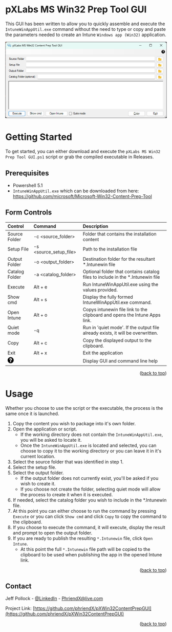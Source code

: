 <a id="readme-top"></a>

# pXLabs MS Win32 Prep Tool GUI

This GUI has been written to allow you to quickly assemble and execute the `IntuneWinAppUtil.exe` command without the need to type or copy and paste the parameters needed to create an Intune `Windows app (Win32)` application.

![Screenshot](images/Interface.png?raw=true)

# Getting Started
To get started, you can either download and execute the `pXLabs MS Win32 Prep Tool GUI.ps1` script or grab the compiled executable in Releases.

## Prerequisites
* Powershell 5.1
* `IntuneWinAppUtil.exe` which can be downloaded from here: https://github.com/microsoft/Microsoft-Win32-Content-Prep-Tool

## Form Controls
Control | Command | Description 
|:----------|:--------|:-----------
Source Folder | -c <source_folder> | Folder that contains the installation content
Setup File | -s <source_setup_file> | Path to the installation file
Output Folder | -o <output_folder> | Destination folder for the resultant *.Intunewin file
Catalog Folder | -a <catalog_folder> | Optional folder that contains catalog files to include in the *.Intunewin file
Execute | Alt + e | Run IntuneWinAppUtil.exe using the values provided.
Show cmd | Alt + s | Display the fully formed IntuneWinAppUtil.exe command.
Open Intune | Alt + o | Copys intunewin file link to the clipboard and opens the Intune Apps link.
Quiet mode | -q | Run in 'quiet mode'. If the output file already exists, it will be overwritten. 
Copy | Alt + c | Copy the displayed output to the clipboard.
Exit | Alt + x | Exit the application
![Screenshot](images/help.png?raw=true) | | Display GUI and command line help

<p align="right">(<a href="#readme-top">back to top</a>)</p>

# Usage
Whether you choose to use the script or the executable, the process is the same once it is launched.

1. Copy the content you wish to package into it's own folder.
2. Open the application or script. 
   - If the working directory does not contain the `IntuneWinAppUtil.exe`, you will be asked to locate it. 
   - Once the `IntuneWinAppUtil.exe` is located and selected, you can choose to copy it to the working directory or you can leave it in it's current location.
3. Select the source folder that was identified in step 1.
4. Select the setup file.
5. Select the output folder.
   - If the output folder does not currently exist, you'll be asked if you wish to create it.
   - If you choose not create the folder, selecting quiet mode will allow the process to create it when it is executed.
6. If needed, select the catalog folder you wish to include in the *.Intunewin file.
7. At this point you can either choose to run the command by pressing `Execute` or you can click `Show cmd` and click `Copy` to copy the command to the clipboard.
8. If you choose to execute the command, it will execute, display the result and prompt to open the output folder.
9. If you are ready to publish the resulting `*.Intunewin` file, click `Open Intune`.
   - At this point the full `*.Intunewin` file path will be copied to the clipboard to be used when publishing the app in the opened Intune link.

<p align="right">(<a href="#readme-top">back to top</a>)</p>

<!-- CONTACT -->
## Contact

Jeff Pollock - [@LinkedIn](https://www.linkedin.com/in/jeff-pollock-12b42a22/) - PhriendX@live.com

Project Link: [https://github.com/phriendX/pXWin32ContentPrepGUI](https://github.com/phriendX/pXWin32ContentPrepGUI)

<p align="right">(<a href="#readme-top">back to top</a>)</p>

<!-- MARKDOWN LINKS & IMAGES -->
<!-- https://www.markdownguide.org/basic-syntax/#reference-style-links -->
